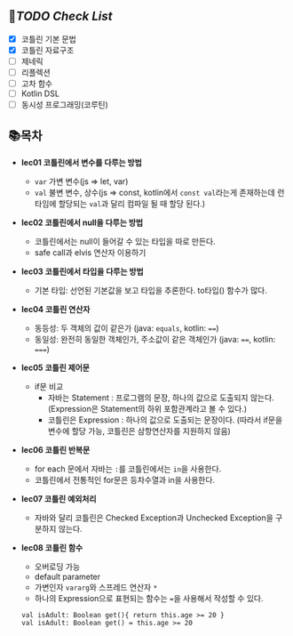 ## 📌*TODO Check List*
- [x] 코틀린 기본 문법
- [x] 코틀린 자료구조
- [ ] 제네릭
- [ ] 리플렉션
- [ ] 고차 함수
- [ ] Kotlin DSL
- [ ] 동시성 프로그래밍(코루틴)

## 📚목차

- **lec01 코틀린에서 변수를 다루는 방법**
  - `var` 가변 변수(js => let, var)
  - `val` 불변 변수, 상수(js => const, kotlin에서 `const val`라는게 존재하는데 런타임에 할당되는 `val`과 달리 컴파일 될 때 할당 된다.)  

- **lec02 코틀린에서 null을 다루는 방법**
  - 코틀린에서는 null이 들어갈 수 있는 타입을 따로 만든다.
  - safe call과 elvis 연산자 이용하기

- **lec03 코틀린에서 타입을 다루는 방법**
  - 기본 타입: 선언된 기본값을 보고 타입을 추론한다. to타입() 함수가 많다.
  
- **lec04 코틀린 연산자**
  - 동등성: 두 객체의 값이 같은가 (java: `equals`, kotlin: `==`)
  - 동일성: 완전히 동일한 객체인가, 주소값이 같은 객체인가 (java: `==`, kotlin: `===`)

- **lec05 코틀린 제어문**
  - if문 비교
    - 자바는 Statement : 프로그램의 문장, 하나의 값으로 도출되지 않는다. (Expression은 Statement의 하위 포함관계라고 볼 수 있다.)
    - 코틀린은 Expression : 하나의 값으로 도출되는 문장이다. (따라서 if문을 변수에 할당 가능, 코틀린은 삼항연산자를 지원하지 않음)

- **lec06 코틀린 반복문**
  - for each 문에서 자바는 `:`를 코틀린에서는 `in`을 사용한다.
  - 코틀린에서 전통적인 for문은 등차수열과 in을 사용한다.

- **lec07 코틀린 예외처리**
  - 자바와 달리 코틀린은 Checked Exception과 Unchecked Exception을 구분하지 않는다. 

- **lec08 코틀린 함수**
  - 오버로딩 가능
  - default parameter
  - 가변인자 `vararg`와 스프레드 연산자 `*`
  - 하나의 Expression으로 표현되는 함수는 `=`을 사용해서 작성할 수 있다.
  ```
  val isAdult: Boolean get(){ return this.age >= 20 }
  val isAdult: Boolean get() = this.age >= 20
  ```
  

